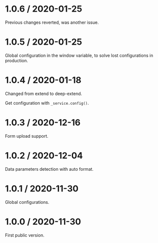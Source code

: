 # 1.0.6 / 2020-01-25

Previous changes reverted, was another issue.

# 1.0.5 / 2020-01-25

Global configuration in the window variable, to solve lost configurations in production.

# 1.0.4 / 2020-01-18

Changed from extend to deep-extend.

Get configuration with `_service.config()`.

# 1.0.3 / 2020-12-16

Form upload support.

# 1.0.2 / 2020-12-04

Data parameters detection with auto format.

# 1.0.1 / 2020-11-30

Global configurations.

# 1.0.0 / 2020-11-30

First public version.

